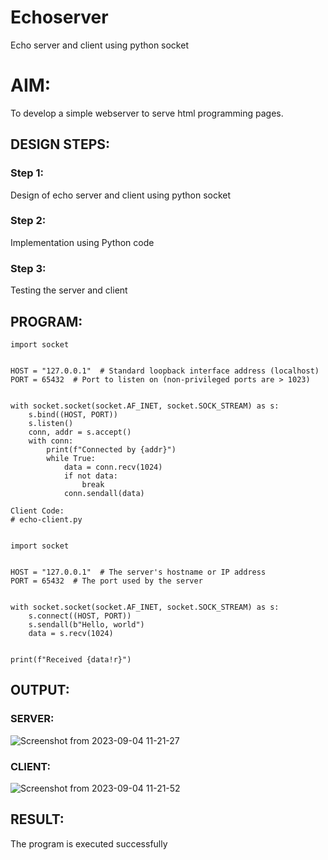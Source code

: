 # Echoserver
Echo server and client using python socket

# AIM:

To develop a simple webserver to serve html programming pages.

## DESIGN STEPS:

### Step 1:

Design of echo server and client using python socket

### Step 2:

Implementation using Python code

### Step 3:

Testing the server and client 

## PROGRAM:
```
import socket


HOST = "127.0.0.1"  # Standard loopback interface address (localhost)
PORT = 65432  # Port to listen on (non-privileged ports are > 1023)


with socket.socket(socket.AF_INET, socket.SOCK_STREAM) as s:
    s.bind((HOST, PORT))
    s.listen()
    conn, addr = s.accept()
    with conn:
        print(f"Connected by {addr}")
        while True:
            data = conn.recv(1024)
            if not data:
                break
            conn.sendall(data)

Client Code:
# echo-client.py


import socket


HOST = "127.0.0.1"  # The server's hostname or IP address
PORT = 65432  # The port used by the server


with socket.socket(socket.AF_INET, socket.SOCK_STREAM) as s:
    s.connect((HOST, PORT))
    s.sendall(b"Hello, world")
    data = s.recv(1024)


print(f"Received {data!r}")

```

## OUTPUT:
### SERVER:

![Screenshot from 2023-09-04 11-21-27](https://github.com/pavi365/Echoserver/assets/115135775/7f0147c4-02da-4a19-a8d1-9e937952ef6a)
### CLIENT:

![Screenshot from 2023-09-04 11-21-52](https://github.com/pavi365/Echoserver/assets/115135775/644f9192-490a-4b2c-bdd5-5428f20a8975)

## RESULT:
The program is executed successfully
